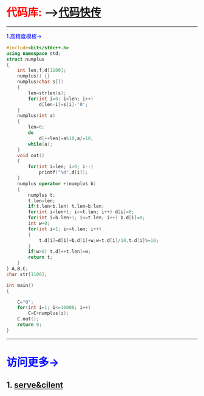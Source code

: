 # <font color=red> 代码库:</font>  -->[代码快传](http://inbox.weiyun.com/4Hbvm59e)

-------------------------------------------------------------------------

<font color=blue>1.高精度模板-></font>
```cpp
#include<bits/stdc++.h>
using namespace std;
struct numplus
{
	int len,f,d[1100];
	numplus() {}
	numplus(char s[])
	{
		len=strlen(s);
		for(int i=0; i<len; i++)
			d[len-i]=s[i]-'0';
	}
	numplus(int a)
	{
		len=0;
		do
			d[++len]=a%10,a/=10;
		while(a);
	}
	void out()
	{
		for(int i=len; i>0; i--)
			printf("%d",d[i]);
	}
	numplus operator +(numplus b)
	{
		numplus t;
		t.len=len;
		if(t.len<b.len) t.len=b.len;
		for(int i=len+1; i<=t.len; i++) d[i]=0;
		for(int i=b.len+1; i<=t.len; i++) b.d[i]=0;
		int w=0;
		for(int i=1; i<=t.len; i++)
		{
			t.d[i]=d[i]+b.d[i]+w,w=t.d[i]/10,t.d[i]%=10;
		}
		if(w>0) t.d[++t.len]=w;
		return t;
	}
} A,B,C;
char str[1100];

int main()
{

	C="0";
	for(int i=1; i<=10000; i++)
		C=C+numplus(i);
	C.out();
	return 0;
}
```
---------------------------------------
# <font color=blue> 访问更多-> </font>
## 1. [serve&cilent](https://share.weiyun.com/vEq4er36)

